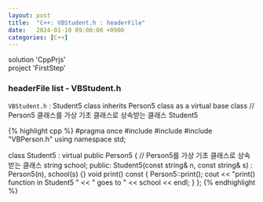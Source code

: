 ```yaml
---
layout: post
title:  "C++: VBStudent.h : headerFile"
date:   2024-01-10 09:00:00 +0900
categories: [C++]
---
```


solution 'CppPrjs'   
project 'FirstStep'   
   
### headerFile list - VBStudent.h   
`VBStudent.h` : Student5 class inherits Person5 class as a virtual base class // Person5 클래스를 가상 기초 클래스로 상속받는 클래스 Student5   
   
{% highlight cpp %}
#pragma once
#include <iostream>
#include <string>
#include "VBPerson.h"
using namespace std;

class Student5 : virtual public Person5 {													// Person5를 가상 기초 클래스로 상속받는 클래스
	string school;
public:
	Student5(const string& n, const string& s) : Person5(n), school(s) {}
	void print() const {
		Person5::print();
		cout << "print() function in Student5 " << " goes to " << school << endl;
	}
};
{% endhighlight %}
